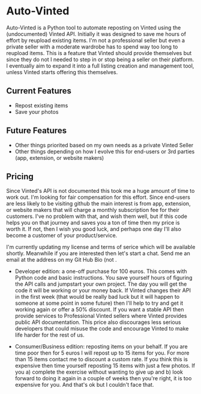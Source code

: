 # Auto-Vinted

Auto-Vinted is a Python tool to automate reposting on Vinted using the (undocumented) Vinted API. Initially it was designed to save me hours of effort by reupload existing items.  I'm not a professional seller but even a private seller with a moderate wardrobe has to spend way too long to reupload items.  This is a feature that Vinted should provide themselves but since they do not I needed to step in or stop being a seller on their platform. I eventually aim to expand it into a full listing creation and management tool, unless Vinted starts offering this themselves.

## Current Features
- Repost existing items
- Save your photos

## Future Features
 - Other things priorited based on my own needs as a private Vinted Seller
 - Other things depending on how I evolve this for end-users or 3rd parties (app, extension, or website makers)

## Pricing
Since Vinted's API is not documented this took me a huge amount of time to work out. I'm looking for fair compensation for this effort.  Since end-users are less likely to be visiting github the main interest is from app, extension, or website makers that will charge a monthly subscription fee for their customers.  I've no problem with that, and wish them well, but if this code helps you on that journey and saves you a ton of time then my price is worth it.  If not, then I wish you good luck, and perhaps one day I'll also become a customer of your product/service.

I'm currently updating my license and terms of serice which will be available shortly.  Meanwhile if you are interested then let's start a chat.  Send me an email at the address on my Git Hub Bio (not . 

- Developer edition: a one-off purchase for 100 euros. This comes with Python code and basic instructions. You save yourself hours of figuring the API calls and jumpstart your own project.  The day you will get the code it will be working or your money back.  If Vinted changes their API in the first week (that would be really bad luck but it will happen to someone at some point in some future) then I'll help to try and get it working again or offer a 50% discount.  If you want a stable API then provide services to Professional Vinted sellers where Vinted provides public API documentation.  This price also discourages less serious developers that could misuse the code and encourage Vinted to make life harder for the rest of us. 

- Consumer/Business edition: reposting items on your behalf. If you are time poor then for 5 euros I will repost up to 15 items for you.  For more than 15 items contact me to discount a custom rate.  If you think this is expensive then time yourself reposting 15 items with just a few photos.  If you a) complete the exercise without wanting to give up and b) look forward to doing it again in a couple of weeks then you're right, it is too expensive for you.  And that's ok but I couldn't face that.
